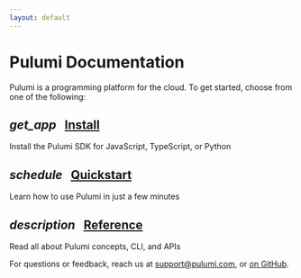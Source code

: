 ```yaml
---
layout: default
---
```


<h1>Pulumi Documentation</h1>

<p class="section">
    Pulumi is a programming platform for the cloud.  To get started, choose from one of the following:
</p>

<div class="card-table">
    <div class="mdl-card mdl-shadow--2dp">
        <div class="mdl-card__title">
            <h2 class="mdl-card__title-text">
                <i class="material-icons">get_app</i>
                &nbsp;
                <a href="/install">Install</a>
            </h2>
        </div>
        <div class="mdl-card__supporting-text">
            <span class="card-text">
                Install the Pulumi SDK for JavaScript, TypeScript, or Python
            </span>
        </div>
    </div>
    <div class="mdl-card mdl-shadow--2dp">
        <div class="mdl-card__title">
            <h2 class="mdl-card__title-text">
                <i class="material-icons">schedule</i>
                &nbsp;
                <a href="/quickstart">Quickstart</a>
            </h2>
        </div>
        <div class="mdl-card__supporting-text">
            <span class="card-text">
                Learn how to use Pulumi in just a few minutes
            </span>
        </div>
    </div>
    <div class="mdl-card mdl-shadow--2dp">
        <div class="mdl-card__title">
            <h2 class="mdl-card__title-text">
                <i class="material-icons">description</i>
                &nbsp;
                <a href="/reference">Reference</a>
            </h2>
        </div>
        <div class="mdl-card__supporting-text">
            <span class="card-text">
                Read all about Pulumi concepts, CLI, and APIs
            </span>
        </div>
    </div>
</div>

For questions or feedback, reach us at [support@pulumi.com](mailto:support@pulumi.com), or [on GitHub](
https://github.com/pulumi).
